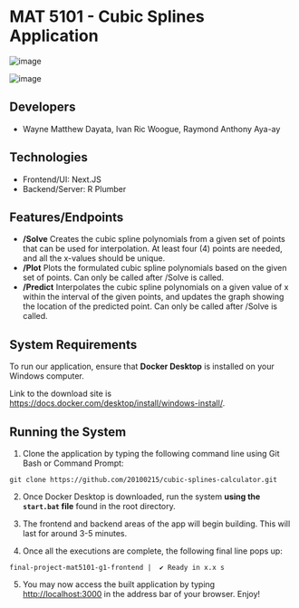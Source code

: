 # MAT 5101 - Cubic Splines Application

![image](https://github.com/OG-Habit/mat5101/assets/84717650/38ca659a-5597-473f-9172-193b9c231aa2)

![image](https://github.com/OG-Habit/mat5101/assets/84717650/ce650a97-e2c5-4833-94ed-81bc92f336ed)

## Developers

- Wayne Matthew Dayata, Ivan Ric Woogue, Raymond Anthony Aya-ay

## Technologies 

- Frontend/UI: Next.JS
- Backend/Server: R Plumber

## Features/Endpoints

- **/Solve** Creates the cubic spline polynomials from a given set of points that can be used for interpolation. At least four (4) points are needed, and all the x-values should be unique.
- **/Plot** Plots the formulated cubic spline polynomials based on the given set of points. Can only be called after /Solve is called. 
- **/Predict** Interpolates the cubic spline polynomials on a given value of x within the interval of the given points, and updates the graph showing the location of the predicted point. Can only be called after /Solve is called.

## System Requirements

To run our application, ensure that **Docker Desktop** is installed on your Windows computer. 

Link to the download site is https://docs.docker.com/desktop/install/windows-install/.

## Running the System

1. Clone the application by typing the following command line using Git Bash or Command Prompt:

```
git clone https://github.com/20100215/cubic-splines-calculator.git
```

2. Once Docker Desktop is downloaded, run the system **using the `start.bat` file** found in the root directory.

3. The frontend and backend areas of the app will begin building. This will last for around 3-5 minutes.

4. Once all the executions are complete, the following final line pops up:
```
final-project-mat5101-g1-frontend |  ✔ Ready in x.x s
```

5. You may now access the built application by typing [http://localhost:3000](http://localhost:3000) in the address bar of your browser. Enjoy!




